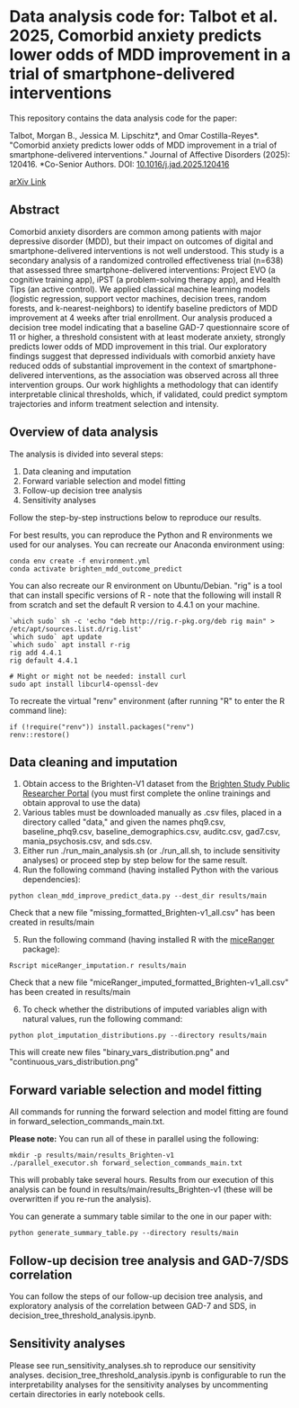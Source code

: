 # Data analysis code for: Talbot et al. 2025, Comorbid anxiety predicts lower odds of MDD improvement in a trial of smartphone-delivered interventions

This repository contains the data analysis code for the paper:

Talbot, Morgan B., Jessica M. Lipschitz*, and Omar Costilla-Reyes*. "Comorbid anxiety predicts lower odds of MDD improvement in a trial of smartphone-delivered interventions." Journal of Affective Disorders (2025): 120416. *Co-Senior Authors. DOI: [10.1016/j.jad.2025.120416](https://doi.org/10.1016/j.jad.2025.120416)

[arXiv Link](https://arxiv.org/abs/2409.11183)



## Abstract

Comorbid anxiety disorders are common among patients with major depressive disorder (MDD), but their impact on outcomes of digital and smartphone-delivered interventions is not well understood. This study is a secondary analysis of a randomized controlled effectiveness trial (n=638) that assessed three smartphone-delivered interventions: Project EVO (a cognitive training app), iPST (a problem-solving therapy app), and Health Tips (an active control). We applied classical machine learning models (logistic regression, support vector machines, decision trees, random forests, and k-nearest-neighbors) to identify baseline predictors of MDD improvement at 4 weeks after trial enrollment. Our analysis produced a decision tree model indicating that a baseline GAD-7 questionnaire score of 11 or higher, a threshold consistent with at least moderate anxiety, strongly predicts lower odds of MDD improvement in this trial. Our exploratory findings suggest that depressed individuals with comorbid anxiety have reduced odds of substantial improvement in the context of smartphone-delivered interventions, as the association was observed across all three intervention groups. Our work highlights a methodology that can identify interpretable clinical thresholds, which, if validated, could predict symptom trajectories and inform treatment selection and intensity.


## Overview of data analysis

The analysis is divided into several steps:

1. Data cleaning and imputation
2. Forward variable selection and model fitting
3. Follow-up decision tree analysis
4. Sensitivity analyses

Follow the step-by-step instructions below to reproduce our results. 

For best results, you can reproduce the Python and R environments we used for our analyses. You can recreate our Anaconda environment using: 

```
conda env create -f environment.yml
conda activate brighten_mdd_outcome_predict
```

You can also recreate our R environment on Ubuntu/Debian. "rig" is a tool that can install specific versions of R - note that the following will install R from scratch and set the default R version to 4.4.1 on your machine. 

```
`which sudo` sh -c 'echo "deb http://rig.r-pkg.org/deb rig main" > /etc/apt/sources.list.d/rig.list'
`which sudo` apt update
`which sudo` apt install r-rig
rig add 4.4.1
rig default 4.4.1

# Might or might not be needed: install curl
sudo apt install libcurl4-openssl-dev
```

To recreate the virtual "renv" environment (after running "R" to enter the R command line):

```
if (!require("renv")) install.packages("renv")
renv::restore()
```


## Data cleaning and imputation

1. Obtain access to the Brighten-V1 dataset from the [Brighten Study Public Researcher Portal](https://www.synapse.org/Synapse:syn10848316/wiki/548727) (you must first complete the online trainings and obtain approval to use the data)
2. Various tables must be downloaded manually as .csv files, placed in a directory called "data," and given the names phq9.csv, baseline_phq9.csv, baseline_demographics.csv, auditc.csv, gad7.csv, mania_psychosis.csv, and sds.csv. 
3. Either run ./run_main_analysis.sh (or ./run_all.sh, to include sensitivity analyses) or proceed step by step below for the same result. 
4. Run the following command (having installed Python with the various dependencies): 
```
python clean_mdd_improve_predict_data.py --dest_dir results/main
```
Check that a new file "missing_formatted_Brighten-v1_all.csv" has been created in results/main

5. Run the following command (having installed R with the [miceRanger](https://cran.r-project.org/web/packages/miceRanger/index.html) package):
```
Rscript miceRanger_imputation.r results/main
```
Check that a new file "miceRanger_imputed_formatted_Brighten-v1_all.csv" has been created in results/main

6. To check whether the distributions of imputed variables align with natural values, run the following command: 
```
python plot_imputation_distributions.py --directory results/main
```
This will create new files "binary_vars_distribution.png" and "continuous_vars_distribution.png"


## Forward variable selection and model fitting

All commands for running the forward selection and model fitting are found in forward_selection_commands_main.txt. 

**Please note:** You can run all of these in parallel using the following: 
```
mkdir -p results/main/results_Brighten-v1
./parallel_executor.sh forward_selection_commands_main.txt
```
This will probably take several hours. Results from our execution of this analysis can be found in results/main/results_Brighten-v1 (these will be overwritten if you re-run the analysis).

You can generate a summary table similar to the one in our paper with: 
```
python generate_summary_table.py --directory results/main
```


## Follow-up decision tree analysis and GAD-7/SDS correlation

You can follow the steps of our follow-up decision tree analysis, and exploratory analysis of the correlation between GAD-7 and SDS, in decision_tree_threshold_analysis.ipynb.


## Sensitivity analyses

Please see run_sensitivity_analyses.sh to reproduce our sensitivity analyses. decision_tree_threshold_analysis.ipynb is configurable to run the interpretability analyses for the sensitivity analyses by uncommenting certain directories in early notebook cells. 
